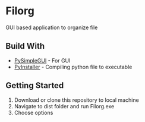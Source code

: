 # Filorg
GUI based application to organize file

## Build With
- [PySimpleGUI](https://pysimplegui.readthedocs.io/en/latest/) - For GUI
- [PyInstaller](https://www.pyinstaller.org/) - Compiling python file to executable

## Getting Started
 1. Download or clone this repository to local machine
 2. Navigate to dist folder and run Filorg.exe
 3. Choose options
